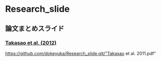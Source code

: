 # Research_slide
## 論文まとめスライド
### [Takasao et al. (2012)](#Takasao)


<a id="Takasao">https://github.com/dokeyuka/Research_slide.git/"Takasao et al. 2011.pdf"</a>
